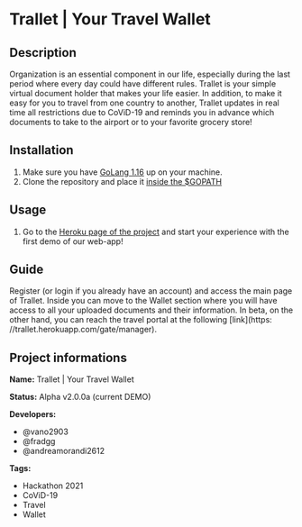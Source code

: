 # Trallet | Your Travel Wallet

## Description
Organization is an essential component in our life, especially during the last period where every day could have different rules.
Trallet is your simple virtual document holder that makes your life easier. In addition, to make it easy for you to travel from one country to another, Trallet updates in real time all restrictions due to CoViD-19 and reminds you in advance which documents to take to the airport or to your favorite grocery store!

## Installation
1. Make sure you have [GoLang 1.16](https://golang.org/dl/#go1.16.8) up on your machine.
2. Clone the repository and place it [inside the $GOPATH](https://golang.org/doc/gopath_code)

## Usage
1. Go to the [Heroku page of the project](https://trallet.herokuapp.com/) and start your experience with the first demo of our web-app!

## Guide
Register (or login if you already have an account) and access the main page of Trallet.
Inside you can move to the Wallet section where you will have access to all your uploaded documents and their information.
In beta, on the other hand, you can reach the travel portal at the following [link](https: //trallet.herokuapp.com/gate/manager).

## Project informations
**Name:** Trallet | Your Travel Wallet

**Status:** Alpha v2.0.0a (current DEMO)

**Developers:**
- @vano2903
- @fradgg
- @andreamorandi2612

**Tags:**
- Hackathon 2021
- CoViD-19
- Travel
- Wallet